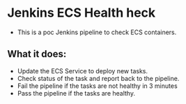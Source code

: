 # Jenkins ECS Health heck
- This is a poc Jenkins pipeline to check ECS containers.

## What it does:
- Update the ECS Service to deploy new tasks.
- Check status of the task and report back to the pipeline.
- Fail the pipeline if the tasks are not healthy in 3 minutes
- Pass the pipeline if the tasks are healthy. 

